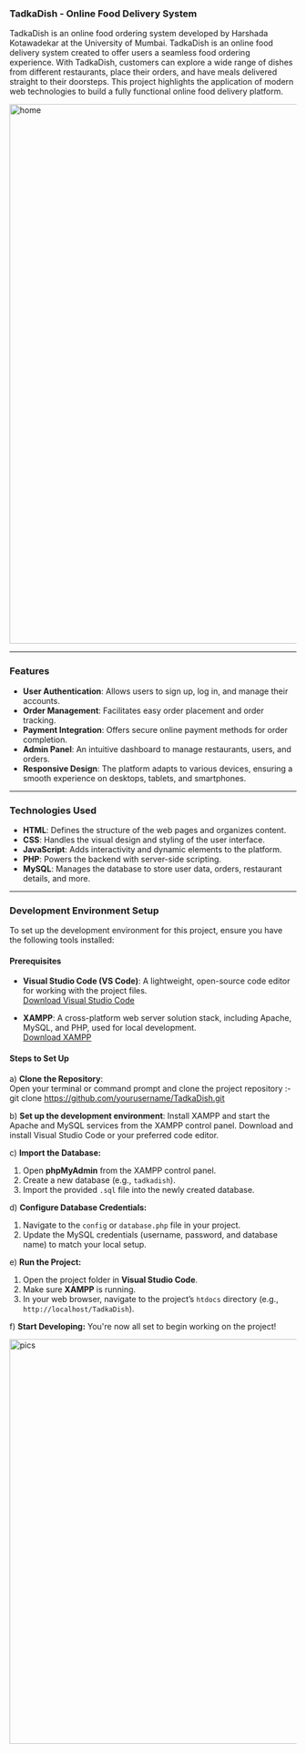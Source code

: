 ### **TadkaDish - Online Food Delivery System**

TadkaDish is an online food ordering system developed by Harshada Kotawadekar at the University of Mumbai. TadkaDish is an online food delivery system created to offer users a seamless food ordering experience. With TadkaDish, customers can explore a wide range of dishes from different restaurants, place their orders, and have meals delivered straight to their doorsteps. This project highlights the application of modern web technologies to build a fully functional online food delivery platform.

<img width="948" alt="home" src="https://github.com/user-attachments/assets/dd68868d-7377-4dda-80af-09feed9a955b" />

---

### **Features**

- **User Authentication**: Allows users to sign up, log in, and manage their accounts.
- **Order Management**: Facilitates easy order placement and order tracking.
- **Payment Integration**: Offers secure online payment methods for order completion.
- **Admin Panel**: An intuitive dashboard to manage restaurants, users, and orders.
- **Responsive Design**: The platform adapts to various devices, ensuring a smooth experience on desktops, tablets, and smartphones.

---

### **Technologies Used**

- **HTML**: Defines the structure of the web pages and organizes content.
- **CSS**: Handles the visual design and styling of the user interface.
- **JavaScript**: Adds interactivity and dynamic elements to the platform.
- **PHP**: Powers the backend with server-side scripting.
- **MySQL**: Manages the database to store user data, orders, restaurant details, and more.

---

### **Development Environment Setup**

To set up the development environment for this project, ensure you have the following tools installed:

#### **Prerequisites**

- **Visual Studio Code (VS Code)**: A lightweight, open-source code editor for working with the project files.  
  [Download Visual Studio Code](https://code.visualstudio.com/)

- **XAMPP**: A cross-platform web server solution stack, including Apache, MySQL, and PHP, used for local development.  
  [Download XAMPP](https://www.apachefriends.org/index.html)

#### **Steps to Set Up**

a) **Clone the Repository**:  
   Open your terminal or command prompt and clone the project repository :-
   git clone https://github.com/yourusername/TadkaDish.git

b) **Set up the development environment**:
   Install XAMPP and start the Apache and MySQL services from the XAMPP control panel.
   Download and install Visual Studio Code or your preferred code editor.

c) **Import the Database:**
1. Open **phpMyAdmin** from the XAMPP control panel.
2. Create a new database (e.g., `tadkadish`).
3. Import the provided `.sql` file into the newly created database.

d) **Configure Database Credentials:**
1. Navigate to the `config` or `database.php` file in your project.
2. Update the MySQL credentials (username, password, and database name) to match your local setup.

e) **Run the Project:**
1. Open the project folder in **Visual Studio Code**.
2. Make sure **XAMPP** is running.
3. In your web browser, navigate to the project’s `htdocs` directory (e.g., `http://localhost/TadkaDish`).

f) **Start Developing:**
You're now all set to begin working on the project!

<img width="711" alt="pics" src="https://github.com/user-attachments/assets/0911471d-3eab-4a7c-a228-96be0df3eaa9" />


